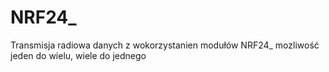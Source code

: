 # NRF24_

Transmisja radiowa danych z wokorzystanien modułów NRF24_ mozliwość jeden do wielu, wiele do jednego